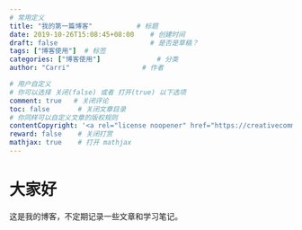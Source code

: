 ```yaml
---
# 常用定义
title: "我的第一篇博客"           # 标题
date: 2019-10-26T15:08:45+08:00    # 创建时间
draft: false                       # 是否是草稿？
tags: ["博客使用"]  # 标签
categories: ["博客使用"]              # 分类
author: "Carri"                  # 作者

# 用户自定义
# 你可以选择 关闭(false) 或者 打开(true) 以下选项
comment: true   # 关闭评论
toc: false       # 关闭文章目录
# 你同样可以自定义文章的版权规则
contentCopyright: '<a rel="license noopener" href="https://creativecommons.org/licenses/by-nc-nd/4.0/" target="_blank">CC BY-NC-ND 4.0</a>'
reward: false	 # 关闭打赏
mathjax: true    # 打开 mathjax
---
```



# 大家好

这是我的博客，不定期记录一些文章和学习笔记。